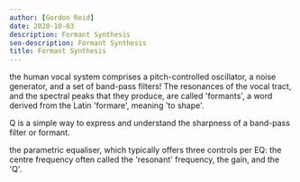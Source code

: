 ```yaml
---
author: [Gordon Reid]
date: 2020-10-03
description: Formant Synthesis
seo-description: Formant Synthesis
title: Formant Synthesis
---
```


the human vocal system comprises a pitch-controlled oscillator, a noise generator, and a set of band-pass filters! The resonances of the vocal tract, and the spectral peaks that they produce, are called 'formants', a word derived from the Latin 'formare', meaning 'to shape'.

Q is a simple way to express and understand the sharpness of a band-pass filter or formant.

the parametric equaliser, which typically offers three controls per EQ: the centre frequency often called the 'resonant' frequency, the gain, and the 'Q'.
